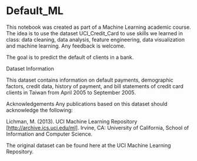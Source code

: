 # Default_ML

This notebook was created as part of a Machine Learning academic course.
The idea is to use the dataset UCI_Credit_Card to use skills we learned in class: data cleaning, data analysis, feature engineering, data visualization and machine learning. 
Any feedback is welcome.

 The goal is to predict the default of clients in a bank.

Dataset Information

This dataset contains information on default payments, demographic factors, credit data, history of payment, and bill statements of credit card clients in Taiwan from April 2005 to September 2005.



Acknowledgements
Any publications based on this dataset should acknowledge the following:

Lichman, M. (2013). UCI Machine Learning Repository [http://archive.ics.uci.edu/ml]. Irvine, CA: University of California, School of Information and Computer Science.

The original dataset can be found here at the UCI Machine Learning Repository.
